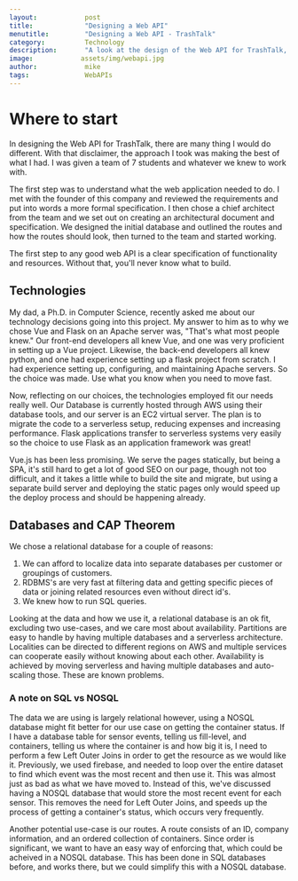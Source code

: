 ```yaml
---
layout:            post
title:             "Designing a Web API"
menutitle:         "Designing a Web API - TrashTalk"
category:          Technology
description:       "A look at the design of the Web API for TrashTalk, a trash can monitoring system."
image:            assets/img/webapi.jpg
author:            mike
tags:              WebAPIs
---
```


# Where to start

In designing the Web API for TrashTalk, there are many thing I would do
different. With that disclaimer, the approach I took was making the best
of what I had. I was given a team of 7 students and whatever we knew to
work with.

The first step was to understand what the web application needed to do.
I met with the founder of this company and reviewed the requirements and
put into words a more formal specification. I then chose a chief architect
from the team and we set out on creating an architectural document and
specification. We designed the initial database and outlined the routes
and how the routes should look, then turned to the team and started
working.

The first step to any good web API is a clear specification of
functionality and resources. Without that, you'll never know what to build.

## Technologies

My dad, a Ph.D. in Computer Science, recently asked me about our technology
decisions going into this project. My answer to him as to why we chose Vue
and Flask on an Apache server was, "That's what most people knew." Our
front-end developers all knew Vue, and one was very proficient in setting
up a Vue project. Likewise, the back-end developers all knew python, and
one had experience setting up a flask project from scratch. I had
experience setting up, configuring, and maintaining Apache servers. So the
choice was made. Use what you know when you need to move fast.

Now, reflecting on our choices, the technologies employed fit our needs
really well. Our Database is currently hosted through AWS using their
database tools, and our server is an EC2 virtual server. The plan is to
migrate the code to a serverless setup, reducing expenses and increasing
performance. Flask applications transfer to serverless systems very easily
so the choice to use Flask as an application framework was great!

Vue.js has been less promising. We serve the pages statically, but being a
SPA, it's still hard to get a lot of good SEO on our page, though not
too difficult, and it takes a little while to build the site and migrate,
but using a separate build server and deploying the static pages only would
speed up the deploy process and should be happening already.

## Databases and CAP Theorem

We chose a relational database for a couple of reasons:

1. We can afford to localize data into separate databases per customer or groupings of customers.
2. RDBMS's are very fast at filtering data and getting specific pieces of data or joining related resources even without direct id's.
3. We knew how to run SQL queries.

Looking at the data and how we use it, a relational database is an ok fit,
excluding two use-cases, and we care most about availability. Partitions
are easy to handle by having multiple databases and a serverless
architecture. Localities can be directed to different regions on AWS and
multiple services can cooperate easily without knowing about each other.
Availability is achieved by moving serverless and having multiple
databases and auto-scaling those. These are known problems.

### A note on SQL vs NOSQL

The data we are using is largely relational however, using a NOSQL database
might fit better for our use case on getting the container status. If I
have a database table for sensor events, telling us fill-level, and
containers, telling us where the container is and how big it is, I need to
perform a few Left Outer Joins in order to get the resource as we would
like it. Previously, we used firebase, and needed to loop over the entire
dataset to find which event was the most recent and then use it. This was
almost just as bad as what we have moved to. Instead of this, we've
discussed having a NOSQL database that would store the most recent event
for each sensor. This removes the need for Left Outer Joins, and speeds up
the process of getting a container's status, which occurs very frequently.

Another potential use-case is our routes. A route consists of an ID,
company information, and an ordered collection of containers. Since order
is significant, we want to have an easy way of enforcing that, which could
be acheived in a NOSQL database. This has been done in SQL databases
before, and works there, but we could simplify this with a NOSQL database.
